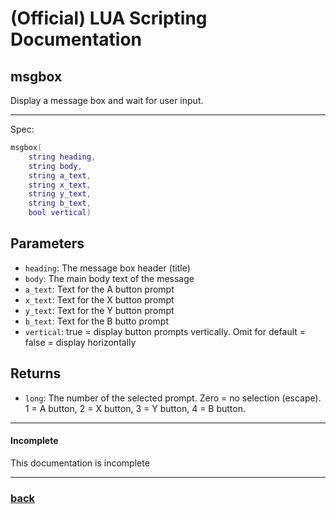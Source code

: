 
# (Official) LUA Scripting Documentation

## msgbox

Display a message box and wait for user input.

___

Spec:

```lua
msgbox(
	string heading,
	string body,
	string a_text,
	string x_text,
	string y_text,
	string b_text,
	bool vertical)
```

## Parameters

- `heading`: The message box header (title)
- `body`: The main body text of the message
- `a_text`: Text for the A button prompt
- `x_text`: Text for the X button prompt
- `y_text`: Text for the Y button prompt
- `b_text`: Text for the B butto prompt
- `vertical`: true = display button prompts vertically. Omit for default = false = display horizontally

## Returns

- `long`: The number of the selected prompt. Zero = no selection (escape). 1 = A button, 2 = X button, 3 = Y button, 4 = B button.

___

#### Incomplete

This documentation is incomplete

___

### [back](../other)

